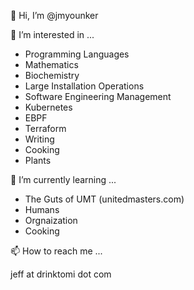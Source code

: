 👋 Hi, I’m @jmyounker

👀 I’m interested in ...

* Programming Languages
* Mathematics
* Biochemistry
* Large Installation Operations
* Software Engineering Management
* Kubernetes
* EBPF
* Terraform
* Writing
* Cooking
* Plants

🌱 I’m currently learning ...

* The Guts of UMT (unitedmasters.com)
* Humans
* Orgnaization
* Cooking

📫 How to reach me ...

jeff at drinktomi dot com

<!---
jmyounker/jmyounker is a ✨ special ✨ repository because its `README.md` (this file) appears on your GitHub profile.
You can click the Preview link to take a look at your changes.
--->
